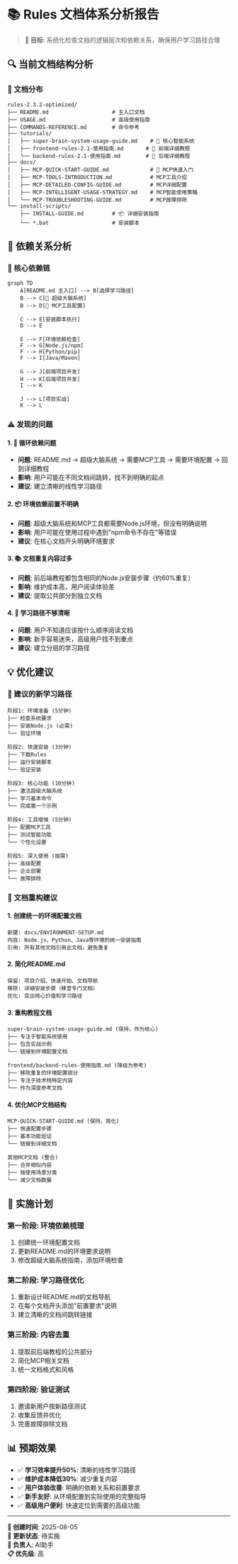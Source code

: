 # 📚 Rules 文档体系分析报告

> **🎯 目标**: 系统化检查文档的逻辑层次和依赖关系，确保用户学习路径合理

## 🔍 当前文档结构分析

### 📁 文档分布

```
rules-2.3.2-optimized/
├── README.md                    # 主入口文档
├── USAGE.md                     # 高级使用指南
├── COMMANDS-REFERENCE.md        # 命令参考
├── tutorials/
│   ├── super-brain-system-usage-guide.md    # 🧠 核心智能系统
│   ├── frontend-rules-2.1-使用指南.md       # 🎨 前端详细教程
│   └── backend-rules-2.1-使用指南.md        # 🔧 后端详细教程
├── docs/
│   ├── MCP-QUICK-START-GUIDE.md             # 🔧 MCP快速入门
│   ├── MCP-TOOLS-INTRODUCTION.md            # MCP工具介绍
│   ├── MCP-DETAILED-CONFIG-GUIDE.md         # MCP详细配置
│   ├── MCP-INTELLIGENT-USAGE-STRATEGY.md    # MCP智能使用策略
│   └── MCP-TROUBLESHOOTING-GUIDE.md         # MCP故障排除
└── install-scripts/
    ├── INSTALL-GUIDE.md         # 📦 详细安装指南
    └── *.bat                    # 安装脚本
```

## 🎯 依赖关系分析

### 🔗 核心依赖链

```mermaid
graph TD
    A[README.md 主入口] --> B[选择学习路径]
    B --> C[🧠 超级大脑系统]
    B --> D[🔧 MCP工具配置]
    
    C --> E[安装脚本执行]
    D --> E
    
    E --> F[环境依赖检查]
    F --> G[Node.js/npm]
    F --> H[Python/pip]
    F --> I[Java/Maven]
    
    G --> J[前端项目开发]
    H --> K[后端项目开发]
    I --> K
    
    J --> L[项目实战]
    K --> L
```

### ⚠️ 发现的问题

#### 1. 🔄 **循环依赖问题**
- **问题**: README.md → 超级大脑系统 → 需要MCP工具 → 需要环境配置 → 回到详细教程
- **影响**: 用户可能在不同文档间跳转，找不到明确的起点
- **建议**: 建立清晰的线性学习路径

#### 2. 📦 **环境依赖前置不明确**
- **问题**: 超级大脑系统和MCP工具都需要Node.js环境，但没有明确说明
- **影响**: 用户可能在使用过程中遇到"npm命令不存在"等错误
- **建议**: 在核心文档开头明确环境要求

#### 3. 📚 **文档重复内容过多**
- **问题**: 前后端教程都包含相同的Node.js安装步骤（约60%重复）
- **影响**: 维护成本高，用户阅读体验差
- **建议**: 提取公共部分到独立文档

#### 4. 🎯 **学习路径不够清晰**
- **问题**: 用户不知道应该按什么顺序阅读文档
- **影响**: 新手容易迷失，高级用户找不到重点
- **建议**: 建立分层的学习路径

## 💡 优化建议

### 🎯 建议的新学习路径

```
阶段1: 环境准备 (5分钟)
├── 检查系统要求
├── 安装Node.js (必需)
└── 验证环境

阶段2: 快速安装 (3分钟)
├── 下载Rules
├── 运行安装脚本
└── 验证安装

阶段3: 核心功能 (10分钟)
├── 激活超级大脑系统
├── 学习基本命令
└── 完成第一个示例

阶段4: 工具增强 (5分钟)
├── 配置MCP工具
├── 测试智能功能
└── 个性化设置

阶段5: 深入使用 (按需)
├── 高级配置
├── 企业部署
└── 故障排除
```

### 📝 文档重构建议

#### 1. 创建统一的环境配置文档
```
新建: docs/ENVIRONMENT-SETUP.md
内容: Node.js、Python、Java等环境的统一安装指南
引用: 所有其他文档引用此文档，避免重复
```

#### 2. 简化README.md
```
保留: 项目介绍、快速开始、文档导航
移除: 详细安装步骤（移至专门文档）
优化: 突出核心价值和学习路径
```

#### 3. 重构教程文档
```
super-brain-system-usage-guide.md (保持，作为核心)
├── 专注于智能系统使用
├── 包含实战示例
└── 链接到环境配置文档

frontend/backend-rules-使用指南.md (降级为参考)
├── 移除重复的环境配置部分
├── 专注于技术栈特定内容
└── 作为深度参考文档
```

#### 4. 优化MCP文档结构
```
MCP-QUICK-START-GUIDE.md (保持，简化)
├── 快速配置步骤
├── 基本功能验证
└── 链接到详细文档

其他MCP文档 (整合)
├── 合并相似内容
├── 按使用场景分类
└── 减少文档数量
```

## 🚀 实施计划

### 第一阶段: 环境依赖梳理
1. 创建统一环境配置文档
2. 更新README.md的环境要求说明
3. 修改超级大脑系统指南，添加环境检查

### 第二阶段: 学习路径优化
1. 重新设计README.md的文档导航
2. 在每个文档开头添加"前置要求"说明
3. 建立清晰的文档间跳转链接

### 第三阶段: 内容去重
1. 提取前后端教程的公共部分
2. 简化MCP相关文档
3. 统一文档格式和风格

### 第四阶段: 验证测试
1. 邀请新用户按新路径测试
2. 收集反馈并优化
3. 完善故障排除文档

## 📊 预期效果

- ✅ **学习效率提升50%**: 清晰的线性学习路径
- ✅ **维护成本降低30%**: 减少重复内容
- ✅ **用户体验改善**: 明确的依赖关系和前置要求
- ✅ **新手友好**: 从环境配置到实际使用的完整指导
- ✅ **高级用户便利**: 快速定位到需要的高级功能

---

**📅 创建时间**: 2025-08-05  
**🔄 更新状态**: 待实施  
**👤 负责人**: AI助手  
**📋 优先级**: 高